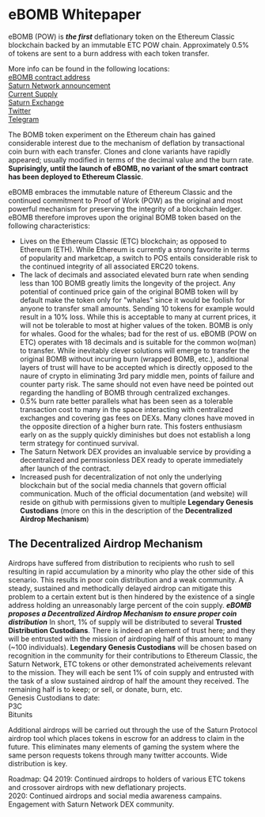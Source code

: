 # eBOMB Whitepaper
eBOMB (POW) is ***the first*** deflationary token on the Ethereum Classic blockchain backed by an immutable ETC POW chain. Approximately 0.5% of tokens are sent to a burn address with each token transfer.  
 
More info can be found in the following locations:  
[eBOMB contract address](https://blockscout.com/etc/mainnet/tokens/0x171040cd10f204f3b257e45b41ce65d36150558c/token_transfers)  
[Saturn Network announcement](https://forum.saturn.network/t/ebomb-pow-0-5-deflationary-on-etc-chain/4800)  
[Current Supply](https://www.saturn.network/exchange/ETC/order-book/0x171040cd10f204f3b257e45b41ce65d36150558c)  
[Saturn Exchange](https://www.saturn.network/exchange/ETC/order-book/0x171040cd10f204f3b257e45b41ce65d36150558c)  
[Twitter](https://twitter.com/eBOMB_POW)  
[Telegram](https://t.me/eBOMB_POW)  
  
The BOMB token experiment on the Ethereum chain has gained considerable interest due to the mechanism of deflation by transactional coin burn with each transfer. Clones and clone variants have rapidly appeared; usually modified in terms of the decimal value and the burn rate. **Suprisingly, until the launch of eBOMB, no variant of the smart contract has been deployed to Ethereum Classic**.  
  
eBOMB embraces the immutable nature of Ethereum Classic and the continued commitment to Proof of Work (POW) as the original and most powerful mechanism for preserving the integrity of a blockchain ledger. eBOMB therefore improves upon the original BOMB token based on the following characteristics:  

* Lives on the Ethereum Classic (ETC) blockchain; as opposed to Ethereum (ETH). While Ethereum is currently a strong favorite in terms of popularity and marketcap, a switch to POS entails considerable risk to the continued integrity of all associated ERC20 tokens.
* The lack of decimals and associated elevated burn rate when sending less than 100 BOMB greatly limits the longevity of the project. Any potential of continued price gain of the original BOMB token will by default make the token only for "whales" since it would be foolish for anyone to transfer small amounts. Sending 10 tokens for example would result in a 10% loss. While this is acceptable to many at current prices, it will not be tolerable to most at higher values of the token. BOMB is only for whales. Good for the whales; bad for the rest of us. eBOMB (POW on ETC) operates with 18 decimals and is suitable for the common wo(man) to transfer. While inevitably clever solutions will emerge to transfer the original BOMB without incuring burn (wrapped BOMB, etc.), additional layers of trust will have to be accepted which is directly opposed to the naure of crypto in eliminating 3rd pary middle men, points of failure and counter party risk. The same should not even have need be pointed out regarding the handling of BOMB through centralized exchanges.  
* 0.5% burn rate better parallels what has been seen as a tolerable transaction cost to many in the space interacting with centralized exchanges and covering gas fees on DEXs. Many clones have moved in the opposite direction of a higher burn rate. This fosters enthusiasm early on as the supply quickly diminishes but does not establish a long term strategy for continued survival.
* The Saturn Network DEX provides an invaluable service by providing a decentralized and permissionless DEX ready to operate immediately after launch of the contract.  
* Increased push for decentralization of not only the underlying blockchain but of the social media channels that govern official communication. Much of the official documentation (and website) will reside on github with permissions given to multiple **Legendary Genesis Custodians** (more on this in the description of the **Decentralized Airdrop Mechanism**)  
  
 ## The Decentralized Airdrop Mechanism  
 Airdrops have suffered from distribution to recipients who rush to sell resulting in rapid accumulation by a minority who play the other side of this scenario. This results in poor coin distribution and a weak community. A steady, sustained and methodically delayed airdrop can mitigate this problem to a certain extent but is then hindered by the existence of a single address holding an unreasonably large percent of the coin supply. ***eBOMB proposes a Decentralized Airdrop Mechanism to ensure proper coin distribution*** In short, 1% of supply will be distributed to several **Trusted Distribution Custodians**. There is indeed an element of trust here; and they will be entrusted with the mission of airdroping half of this amount to many (~100 individuals). **Legendary Genesis Custodians** will be chosen based on recognition in the community for their contributions to Ethereum Classic, the Saturn Network, ETC tokens or other demonstrated acheivements relevant to the mission. They will each be sent 1% of coin supply and entrusted with the task of a slow sustained airdrop of half the amount they received. The remaining half is to keep; or sell, or donate, burn, etc.  
Genesis Custodians to date:  
P3C  
Bitunits  

Additional airdrops will be carried out through the use of the Saturn Protocol airdrop tool which places tokens in escrow for an address to claim in the future. This eliminates many elements of gaming the system where the same person requests tokens through many twitter accounts. Wide distribution is key.  
  
Roadmap:
Q4 2019: Continued airdrops to holders of various ETC tokens and crossover airdrops with new deflationary projects.  
2020: Continued airdrops and social media awareness campains. Engagement with Saturn Network DEX community. 
